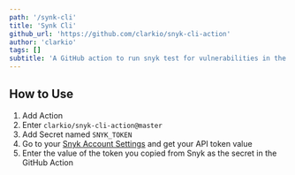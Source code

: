 ```yaml
---
path: '/synk-cli'
title: 'Synk Cli'
github_url: 'https://github.com/clarkio/snyk-cli-action'
author: 'clarkio'
tags: []
subtitle: 'A GitHub action to run snyk test for vulnerabilities in the project'
---
```


## How to Use

1. Add Action
2. Enter `clarkio/snyk-cli-action@master`
3. Add Secret named `SNYK_TOKEN`
4. Go to your [Snyk Account Settings](https://app.snyk.io/account) and get your API token value
5. Enter the value of the token you copied from Snyk as the secret in the GitHub Action
